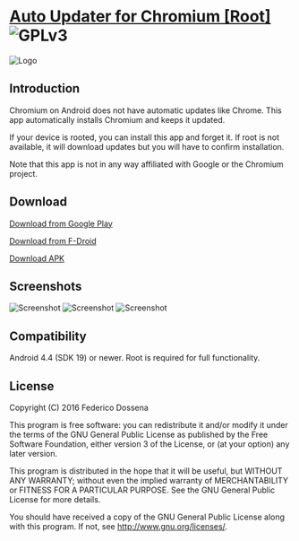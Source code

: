 # [Auto Updater for Chromium [Root]](http://fdossena.com/?p=chromium/index.frag) ![GPLv3](https://www.gnu.org/graphics/gplv3-88x31.png)
![Logo](http://fdossena.com/chromium/icon.png) 

## Introduction

Chromium on Android does not have automatic updates like Chrome. This app automatically installs Chromium and keeps it updated.

If your device is rooted, you can install this app and forget it. If root is not available, it will download updates but you will have to confirm installation.

Note that this app is not in any way affiliated with Google or the Chromium project.

## Download
[Download from Google Play](https://play.google.com/store/apps/details?id=com.dosse.chromiumautoupdater)

[Download from F-Droid](https://f-droid.org/repository/browse/?fdid=com.dosse.chromiumautoupdater)

[Download APK](http://downloads.fdossena.com/geth.php?r=chromiumUpdater-apk)

## Screenshots
![Screenshot](http://fdossena.com/chromium/screen1.png)
![Screenshot](http://fdossena.com/chromium/screen2.png)
![Screenshot](http://fdossena.com/chromium/screen3.png)

## Compatibility
Android 4.4 (SDK 19) or newer. Root is required for full functionality.

## License
Copyright (C) 2016 Federico Dossena

This program is free software: you can redistribute it and/or modify
it under the terms of the GNU General Public License as published by
the Free Software Foundation, either version 3 of the License, or
(at your option) any later version.

This program is distributed in the hope that it will be useful,
but WITHOUT ANY WARRANTY; without even the implied warranty of
MERCHANTABILITY or FITNESS FOR A PARTICULAR PURPOSE.  See the
GNU General Public License for more details.

You should have received a copy of the GNU General Public License
along with this program.  If not, see <http://www.gnu.org/licenses/>.
